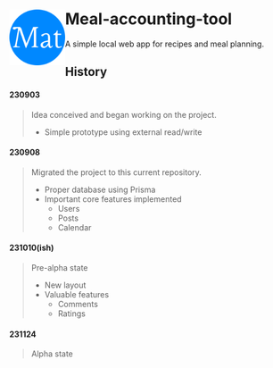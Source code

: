 # <img align="left" width="100" height="100" src="./public/favicon/android-chrome-512x512.png"> Meal-accounting-tool
A simple local web app for recipes and meal planning. 

## History
#### 230903
> Idea conceived and began working on the project.
> - Simple prototype using external read/write
>
#### 230908
> Migrated the project to this current repository.
> - Proper database using Prisma
> - Important core features implemented
>   - Users
>   - Posts
>   - Calendar
>
#### 231010(ish)
> Pre-alpha state
> - New layout
> - Valuable features
>   - Comments
>   - Ratings
#### 231124
> Alpha state
